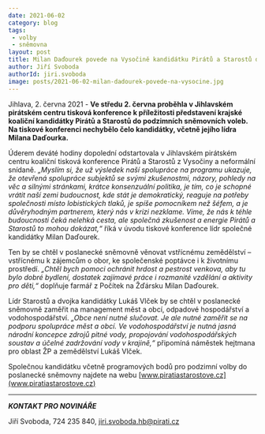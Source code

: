 ```yaml
---
date: 2021-06-02
category: blog
tags:
 - volby
 - sněmovna
layout: post
title: Milan Daďourek povede na Vysočině kandidátku Pirátů a Starostů do podzimních sněmovních voleb
author: Jiří Svoboda
authorId: jiri.svoboda
image: posts/2021-06-02-milan-dadourek-povede-na-vysocine.jpg
---
```


Jihlava, 2. června 2021 - **Ve středu 2. června proběhla v Jihlavském pirátském centru tisková konference k příležitosti představení krajské koaliční kandidátky Pirátů a Starostů do podzimních sněmovních voleb. Na tiskové konferenci nechybělo čelo kandidátky, včetně jejího lídra Milana Daďourka.**

Úderem deváté hodiny dopolední odstartovala v Jihlavském pirátském centru koaliční tisková konference Pirátů a Starostů z Vysočiny a neformální snídaně. *„Myslím si, že už výsledek naší spolupráce na programu ukazuje, že otevřená spolupráce subjektů se svými zkušenostmi, názory, pohledy na věc a silnými stránkami, krátce konsenzuální politika, je tím, co je schopné vrátit naší zemi budoucnost, kde stát je demokratický, reaguje na potřeby společnosti místo lobistických tlaků, je spíše pomocníkem než šéfem, a je důvěryhodným partnerem, který nás v krizi nezklame. Víme, že nás k téhle budoucnosti čeká nelehká cesta, ale společná zkušenost a energie Pirátů a Starostů to mohou dokázat,“* říká v úvodu tiskové konference lídr společné kandidátky Milan Daďourek.

Ten by se chtěl v poslanecké sněmovně věnovat vstřícnému zemědělství – vstřícnému k zájemcům o obor, ke společenské poptávce i k životnímu prostředí. *„Chtěl bych pomoci ochránit hrdost a pestrost venkova, aby tu bylo dobré bydlení, dostatek zajímavé práce i rozmanité vzdělání a aktivity pro děti,“* doplňuje farmář z Počítek na Žďársku Milan Daďourek.

Lídr Starostů a dvojka kandidátky Lukáš Vlček by se chtěl v poslanecké sněmovně zaměřit na management měst a obcí, odpadové hospodářství a vodohospodářství. *„Obce není nutné slučovat. Je ale nutné zaměřit se na podporu spolupráce měst a obcí. Ve vodohospodářství je nutná jasná národní koncepce zdrojů pitné vody, propojování vodohospodářských soustav a účelné zadržování vody v krajině,“* připomíná náměstek hejtmana pro oblast ŽP a zemědělství Lukáš Vlček.

Společnou kandidátku včetně programových bodů pro podzimní volby do poslanecké sněmovny najdete na webu [www.piratiastarostove.cz](www.piratiastarostove.cz)

---

***KONTAKT PRO NOVINÁŘE*** 

Jiří Svoboda, 724 235 840, <jiri.svoboda.hb@pirati.cz>
